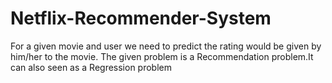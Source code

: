 # Netflix-Recommender-System
For a given movie and user we need to predict the rating would be given by him/her to the movie. The given problem is a Recommendation problem.It can also seen as a Regression problem  
